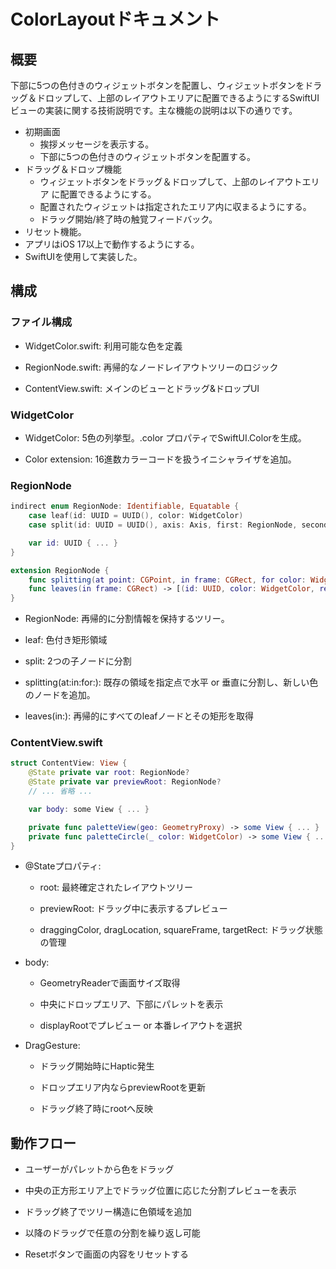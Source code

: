 # ColorLayoutドキュメント

## 概要
下部に5つの色付きのウィジェットボタンを配置し、ウィジェットボタンをドラッグ＆ドロップして、上部のレイアウトエリアに配置できるようにするSwiftUIビューの実装に関する技術説明です。主な機能の説明は以下の通りです。

- 初期画面
     - 挨拶メッセージを表示する。
     - 下部に5つの色付きのウィジェットボタンを配置する。  
- ドラッグ＆ドロップ機能
    - ウィジェットボタンをドラッグ＆ドロップして、上部のレイアウトエリア
に配置できるようにする。     
    - 配置されたウィジェットは指定されたエリア内に収まるようにする。
    - ドラッグ開始/終了時の触覚フィードバック。
- リセット機能。
-  アプリはiOS 17以上で動作するようにする。
-  SwiftUIを使用して実装した。

## 構成
### ファイル構成

- WidgetColor.swift: 利用可能な色を定義

- RegionNode.swift: 再帰的なノードレイアウトツリーのロジック

- ContentView.swift: メインのビューとドラッグ&ドロップUI

###  WidgetColor
- WidgetColor: 5色の列挙型。.color プロパティでSwiftUI.Colorを生成。

- Color extension: 16進数カラーコードを扱うイニシャライザを追加。

###  RegionNode
```swift
indirect enum RegionNode: Identifiable, Equatable {
    case leaf(id: UUID = UUID(), color: WidgetColor)
    case split(id: UUID = UUID(), axis: Axis, first: RegionNode, second: RegionNode)

    var id: UUID { ... }
}

extension RegionNode {
    func splitting(at point: CGPoint, in frame: CGRect, for color: WidgetColor) -> RegionNode { ... }
    func leaves(in frame: CGRect) -> [(id: UUID, color: WidgetColor, rect: CGRect)] { ... }
}
```
- RegionNode: 再帰的に分割情報を保持するツリー。

- leaf: 色付き矩形領域

- split: 2つの子ノードに分割

- splitting(at:in:for:): 既存の領域を指定点で水平 or 垂直に分割し、新しい色のノードを追加。

- leaves(in:): 再帰的にすべてのleafノードとその矩形を取得


### ContentView.swift

```swift
struct ContentView: View {
    @State private var root: RegionNode?
    @State private var previewRoot: RegionNode?
    // ... 省略 ...

    var body: some View { ... }

    private func paletteView(geo: GeometryProxy) -> some View { ... }
    private func paletteCircle(_ color: WidgetColor) -> some View { ... }
}
```


- @Stateプロパティ:

	- root: 最終確定されたレイアウトツリー

 	- previewRoot: ドラッグ中に表示するプレビュー

	- draggingColor, dragLocation, squareFrame, targetRect: ドラッグ状態の管理

- body:

	- GeometryReaderで画面サイズ取得

 	- 中央にドロップエリア、下部にパレットを表示

	- displayRootでプレビュー or 本番レイアウトを選択

- DragGesture:

 	- ドラッグ開始時にHaptic発生

 	- ドロップエリア内ならpreviewRootを更新

	- ドラッグ終了時にrootへ反映

## 動作フロー

- ユーザーがパレットから色をドラッグ

- 中央の正方形エリア上でドラッグ位置に応じた分割プレビューを表示

- ドラッグ終了でツリー構造に色領域を追加

- 以降のドラッグで任意の分割を繰り返し可能

- Resetボタンで画面の内容をリセットする
